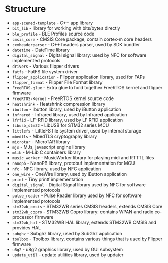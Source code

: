# Structure

- `app-scened-template` - C++ app library
- `bit_lib`             - library for working with bits/bytes directly
- `ble_profile`         - BLE Profiles source code
- `cmsis_core`          - CMSIS Core package, contain cortex-m core headers
- `cxxheaderparser`     - C++ headers parser, used by SDK bundler
- `datetime`            - DateTime library
- `digital_signal`      - Digital signal library: used by NFC for software implemented protocols
- `drivers`             - Various flipper drivers
- `fatfs`               - FatFS file system driver
- `flipper_application` - Flipper application library, used for FAPs
- `flipper_format`      - Flipper File Format library
- `FreeRTOS-glue`       - Extra glue to hold together FreeRTOS kernel and flipper firmware
- `FreeRTOS-Kernel`     - FreeRTOS kernel source code
- `heatshrink`          - Heatshrink compression library
- `ibutton`             - ibutton library, used by iButton application
- `infrared`            - Infrared library, used by Infrared application
- `lfrfid`              - LF-RFID library, used by LF RFID application
- `libusb_stm32`        - LibUSB for STM32 series MCU
- `littlefs`            - LittleFS file system driver, used by internal storage
- `mbedtls`             - MbedTLS cryptography library
- `microtar`            - MicroTAR library
- `mjs`                 - MJs, javascript engine library
- `mlib`                - M-Lib C containers library
- `music_worker`        - MusicWorker library for playing midi and RTTTL files
- `nanopb`              - NanoPB library, protobuf implementation for MCU
- `nfc`                 - NFC library, used by NFC application
- `one_wire`            - OneWire library, used by iButton application
- `print`               - Tiny printf implementation
- `digital_signal`      - Digital Signal library used by NFC for software implemented protocols
- `pulse_reader`        - Pulse Reader library used by NFC for software implemented protocols
- `stm32wb_cmsis`       - STM32WB series CMSIS headers, extends CMSIS Core
- `stm32wb_copro`       - STM32WB Copro library: contains WPAN and radio co-processor firmware
- `stm32wb_hal`         - STM32WB HAL library, extends STM32WB CMSIS and provides HAL
- `subghz`              - Subghz library, used by SubGhz application
- `toolbox`             - Toolbox library, contains various things that is used by Flipper firmware
- `u8g2`                - u8g2 graphics library, used by GUI subsystem
- `update_util`         - update utilities library, used by updater
